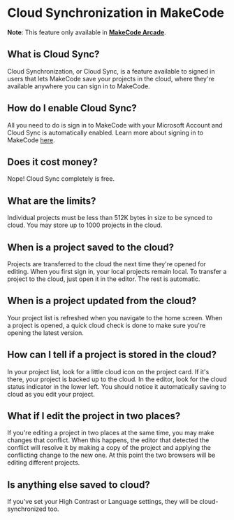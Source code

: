 # Cloud Synchronization in MakeCode

**Note**: This feature only available in [**MakeCode Arcade**](https://arcade.makecode.com).

## What is Cloud Sync?

Cloud Synchronization, or Cloud Sync, is a feature available to signed in users that lets MakeCode save your projects in the cloud, where they're available anywhere you can sign in to MakeCode.

## How do I enable Cloud Sync?

All you need to do is sign in to MakeCode with your Microsoft Account and Cloud Sync is automatically enabled. Learn more about signing in to MakeCode [here](/identity/sign-in).

## Does it cost money?

Nope! Cloud Sync completely is free.

## What are the limits?

Individual projects must be less than 512K bytes in size to be synced to cloud. You may store up to 1000 projects in the cloud.

## When is a project saved to the cloud?

Projects are transferred to the cloud the next time they're opened for editing. When you first sign in, your local projects remain local. To transfer a project to the cloud, just open it in the editor. The rest is automatic.

## When is a project updated from the cloud?

Your project list is refreshed when you navigate to the home screen. When a project is opened, a quick cloud check is done to make sure you're opening the latest version.

## How can I tell if a project is stored in the cloud?

In your project list, look for a little cloud icon on the project card. If it's there, your project is backed up to the cloud. In the editor, look for the cloud status indicator in the lower left. You should notice it automatically saving to cloud as you edit your project.

## What if I edit the project in two places?

If you're editing a project in two places at the same time, you may make changes that conflict. When this happens, the editor that detected the conflict will resolve it by making a copy of the project and applying the conflicting change to the new one. At this point the two browsers will be editing different projects.

## Is anything else saved to cloud?

If you've set your High Contrast or Language settings, they will be cloud-synchronized too.

